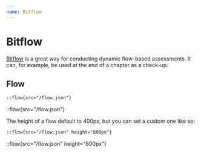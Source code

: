 ```yaml
---
name: Bitflow
---
```


# Bitflow

[Bitflow](https://bitflow.openpatch.org/) is a great way for conducting dynamic flow-based
assessments. It can, for example, be used at the end of a chapter as a check-up.

## Flow

```md
::flow{src="/flow.json"}
```

::flow{src="/flow.json"}

The height of a flow default to 400px, but you can set a custom one like so:

```md
::flow{src="/flow.json" height="800px"}
```

::flow{src="/flow.json" height="800px"}
